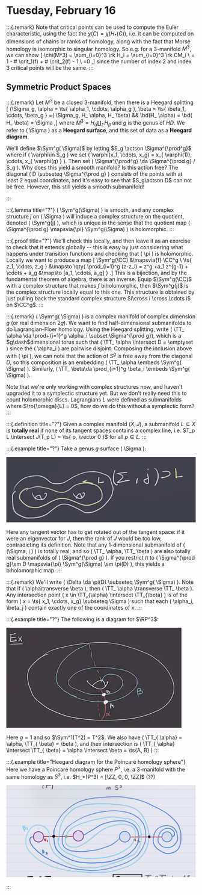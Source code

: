 # Tuesday, February 16

:::{.remark}
Note that critical points can be used to compute the Euler characteristic, using the fact the $\chi(C) = \chi(H_*(C))$, i.e. it can be computed on dimensions of chains or ranks of homology, along with the fact that Morse homology is isomorphic to singular homology.
So e.g. for a 3-manifold $M^3$, we can show
\[
\chi(M^3) = \sum_{i=0}^3 \rk H_i 
= \sum_{i=0}^3 \rk CM_i \\
= 1 - \# \crit_1(f) + \# \crit_2(f) - 1 \\
=0
,\]
since the number of index 2 and index 3 critical points will be the same.
:::

## Symmetric Product Spaces

:::{.remark}
Let $M^3$ be a closed 3-manifold, then there is a Heegard splitting 
\[
(\Sigma_g, \alpha = \ts{ \alpha_1, \cdots, \alpha_g }, \beta = \ts{ \beta_1, \cdots, \beta_g } =( \Sigma_g, H_ \alpha, H_ \beta) && \bd(H_ \alpha) = \bd( H_ \beta) = \Sigma
,\]
where $M^3 = H_{ \alpha} \coprod_{ \Sigma} H_ \beta$ and $g$ is the genus of $HD$.
We refer to \( \Sigma \) as a **Heegard surface**, and this set of data as a **Heegard diagram**.

We'll define $\Sym^g( \Sigma)$ by letting $S_g \actson \Sigma^{\prod^g}$ where if \( \varphi\in S_g \) we set \( \varphi(x_1, \cdots, x_g) = x_{ \varphi(1)}, \cdots, x_{ \varphi(g) } \).
Then set \( \Sigma^{\prod^g} \da \Sigma^{\prod g} / S_g \).
Why does this yield a smooth manifold?
Is this action free?
The diagonal \( D \subseteq \Sigma^{\prod g} \) consists of the points with at least 2 equal coordinates, and it's easy to see that $S_g\actson D$ can not be free.
However, this still yields a smooth submanifold!

:::

:::{.lemma title="?"}
\( \Sym^g(\Sigma) \) is smooth, and any complex structure $j$ on \( \Sigma \) will induce a complex structure on the quotient, denoted \( \Sym^g(j) \), which is unique in the sense that the quotient map \( \Sigma^{\prod g} \mapsvia{\pi} \Sym^g(\Sigma) \) is holomorphic.
:::

:::{.proof title="?"}
We'll check this locally, and then leave it as an exercise to check that it extends globally -- this is easy by just considering what happens under transition functions and checking that \( \pi \) is holomorphic.
Locally we want to produce a map 
\[ 
\Sym^g(\CC) &\mapsvia{f} \CC^g \\
\ts{ z_1, \cdots, z_g } &\mapsto \qty{ \prod_{i=1}^g (z-z_i) = z^g +a_1 z^{g-1} + \cdots + a_g &\mapsto [a_1, \cdots, a_g] }
.\]
This is a bijection, and by the fundamental theorem of algebra, there is an inverse.
Equip $\Sym^g(\CC)$ with a complex structure that makes $f$ biholomorphic, then $\Sym^g(j)$ is the complex structure locally equal to this one.
This structure is obtained by just pulling back the standard complex structure $i\cross i \cross \cdots i$ on $\CC^g$.
:::

:::{.remark}
\( \Sym^g( \Sigma) \) is a complex manifold of complex dimension $g$ (or real dimension $2g$).
We want to find half-dimensional submanifolds to do Lagrangian-Floer homology.
Using the Heegard splitting, write \( \TT_ \alpha \da \prod+{i=1}^g \alpha_i \subset \Sigma^{\prod g}\), which is a $g\dash$dimensional torus such that \( \TT_ \alpha \intersect D = \emptyset \)  since the \( \alpha_i \) are pairwise disjoint.
Composing the inclusion above with \( \pi \), we can note that the action of $S^g$ is free away from the diagonal $D$, so this composition is an embedding \( \TT_ \alpha \embeds \Sym^g( \Sigma) \).
Similarly, \( \TT_ \beta\da \prod_{i=1}^g \beta_i \embeds \Sym^g( \Sigma) \). 

Note that we're only working with complex structures now, and haven't upgraded it to a symplectic structure yet.
But we don't really need this to count holomorphic discs.
Lagrangians $L$ were defined as submanifolds where $\ro{\omega}{L} = 0$, how do we do this without a symplectic form?
:::

:::{.definition title="?"}
Given a complex manifold $(X, J)$, a submanifold $L \subseteq X$ is **totally real** if none of its tangent spaces contains a complex line, i.e. $T_p L \intersect J(T_p L) = \ts{ p, \vector 0 }$ for all $p\in L$.
:::

:::{.example title="?"}
Take a genus $g$ surface \( \Sigma \):

![image_2021-02-16-11-49-52](figures/image_2021-02-16-11-49-52.png)

Here any tangent vector has to get rotated out of the tangent space: if it were an eigenvector for $J$, then the rank of $J$ would be too low, contradicting its definition.
Note that any 1-dimensional submanifold of \( (\Sigma, j ) \) is totally real, and so \( \TT_ \alpha, \TT_ \beta \) are also totally real submanifolds of \( \Sigma^{\prod g} \).
If you restrict $\pi$ to \( \Sigma^{\prod g}\sm D \mapsvia{\pi} \Sym^g(\Sigma) \sm \pi(D) \), this yields a biholomorphic map.
:::

:::{.remark}
We'll write \( \Delta \da \pi(D) \subseteq \Sym^g( \Sigma) \).
Note that if \( \alpha\transverse \beta \), then \( \TT_ \alpha \transverse \TT_ \beta \).
Any intersection point \( x \in \TT_{\alpha} \intersect \TT_{\beta} \) is of the form \( x = \ts{ x_1, \cdots, x_g} \subseteq \Sigma \) such that each \( \alpha_i, \beta_j \) contain exactly one of the coordinates of $x$.
:::

:::{.example title="?"}
The following is a diagram for $\RP^3$:

![Heegard diagram for $\RP^3$](figures/image_2021-02-16-12-00-55.png)

Here $g=1$ and so $\Sym^1(T^2) = T^2$.
We also have \( \TT_{ \alpha} = \alpha, \TT_{ \beta} = \beta \), and their intersection is \( \TT_{ \alpha} \intersect \TT_{ \beta} = \alpha \intersect \beta = \ts{A, B} \) 
:::


:::{.example title="Heegard diagram for the Poincaré homology sphere"}
Here we have a Poincaré homology sphere $P^3$, i.e. a 3-manifold with the same homology as $S^3$, i.e. $H_*(P^3) = [\ZZ, 0, 0, \ZZ]$ (??)

![image_2021-02-16-12-01-57](figures/image_2021-02-16-12-01-57.png)




:::





